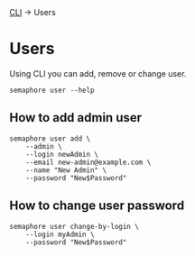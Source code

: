 <div class="breadcrumbs">
    <a href="/administration-guide/runners">CLI</a>
    → Users
</div>

# Users

Using CLI you can add, remove or change user.

```
semaphore user --help
```

## How to add admin user

```
semaphore user add \
    --admin \
    --login newAdmin \
    --email new-admin@example.com \
    --name "New Admin" \
    --password "New$Password"
```

## How to change user password

```
semaphore user change-by-login \
    --login myAdmin \
    --password "New$Password"
```
